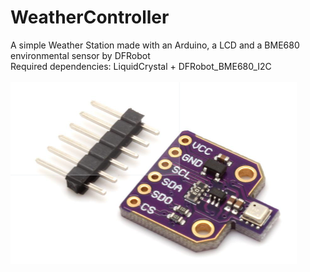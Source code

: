 # WeatherController

A simple Weather Station made with an Arduino, a LCD and a BME680 environmental sensor by DFRobot<br/>
Required dependencies: LiquidCrystal + DFRobot_BME680_I2C<br/>
<br/>
<img src="bme680_thumbnail.png"/>
